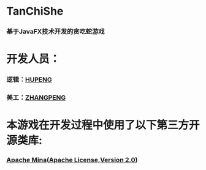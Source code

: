 # TanChiShe
### 基于JavaFX技术开发的贪吃蛇游戏
# 开发人员：
### 逻辑：[HUPENG](https://github.com/imu-hupeng)
### 美工：[ZHANGPENG](https://github.com/zhangpengpengpeng)
# 本游戏在开发过程中使用了以下第三方开源类库:
### [Apache Mina](http://mina.apache.org/)([Apache License,Version 2.0](http://www.apache.org/licenses/))
